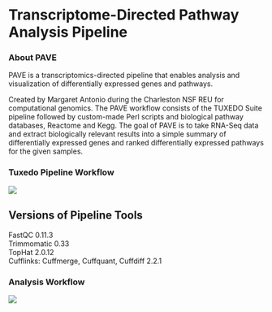 <h1>Transcriptome-Directed Pathway Analysis Pipeline</h1>

### About PAVE

PAVE is a transcriptomics-directed pipeline that enables analysis and visualization of differentially expressed genes and pathways.

Created by Margaret Antonio during the Charleston NSF REU for computational genomics.
The PAVE workflow consists of the TUXEDO Suite pipeline followed by custom-made Perl scripts and biological pathway databases, Reactome and Kegg. The goal of PAVE is to take RNA-Seq data and extract biologically relevant results into a simple summary of differentially expressed genes and ranked differentially expressed pathways for the given samples.


<h3>Tuxedo Pipeline Workflow </h3>

<img src="https://pavetx.files.wordpress.com/2016/01/pathway_de_gene_analysis.jpg?w=1332">

<h2>Versions of Pipeline Tools</h2>

FastQC 0.11.3 <br /> 
Trimmomatic 0.33<br /> 
TopHat 2.0.12<br /> 
Cufflinks: Cuffmerge, Cuffquant, Cuffdiff 2.2.1 <br /> 



### Analysis Workflow


<img src="https://pavetx.files.wordpress.com/2016/01/tuxedopipeline.jpg?w=1050">

